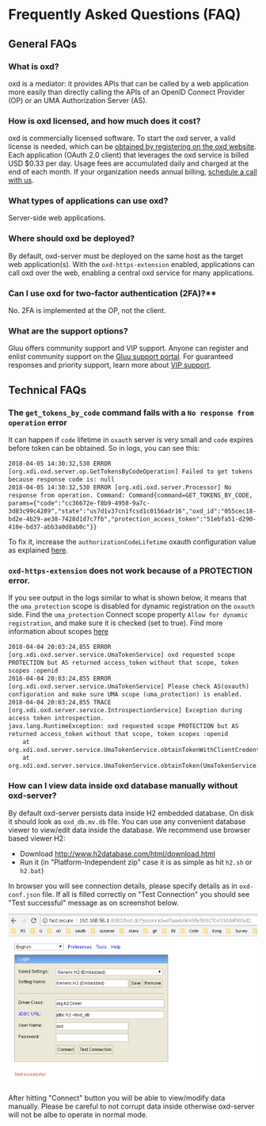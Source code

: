 # Frequently Asked Questions (FAQ)

## General FAQs

### What is oxd?  
oxd is a mediator: it provides APIs that can be called by a web application more easily than directly calling the APIs of an OpenID Connect Provider (OP) or an UMA Authorization Server (AS).

### How is oxd licensed, and how much does it cost?       
oxd is commercially licensed software. To start the oxd server, a valid license is needed, which can be [obtained by registering on the oxd website](https://oxd.gluu.org). Each application (OAuth 2.0 client) that leverages the oxd service is billed USD $0.33 per day. Usage fees are accumulated daily and charged at the end of each month. If your organization needs annual billing, [schedule a call with us](https://gluu.org/booking).
 
### What types of applications can use oxd?       
Server-side web applications. 

### Where should oxd be deployed?      
By default, oxd-server must be deployed on the same host as the target web application(s). With the `oxd-https-extension` enabled, applications can call oxd over the web, enabling a central oxd service for many applications. 

### Can I use oxd for two-factor authentication (2FA)?**    
No. 2FA is implemented at the OP, not the client.  

### What are the support options?    
Gluu offers community support and VIP support. Anyone can register and enlist community support on the [Gluu support portal](https://support.gluu.org). For guaranteed responses and priority support, learn more about [VIP support](https://gluu.org/pricing). 

## Technical FAQs
### The `get_tokens_by_code` command fails with a `No response from operation` error

It can happen if `code` lifetime in `oxauth` server is very small and `code` expires before token can be obtained. So in logs, you can see this:

```
2018-04-05 14:30:32,530 ERROR [org.xdi.oxd.server.op.GetTokensByCodeOperation] Failed to get tokens because response code is: null
2018-04-05 14:30:32,530 ERROR [org.xdi.oxd.server.Processor] No response from operation. Command: Command{command=GET_TOKENS_BY_CODE, params={"code":"cc36672e-f8b9-4958-9a7c-3d83c99c4289","state":"us7d1v37cn1fcsd1c0156adr16","oxd_id":"055cec18-bd2e-4b29-ae38-7428d1d7c7fb","protection_access_token":"51ebfa51-d290-410e-bd37-abb3a0d8ab0c"}}
```

To fix it, increase the `authorizationCodeLifetime` oxauth configuration value as explained [here](https://gluu.org/docs/ce/3.1.3/admin-guide/oxtrust-ui/#oxauth-configuration).

### `oxd-https-extension` does not work because of a PROTECTION error.

If you see output in the logs similar to what is shown below, it means that the `uma_protection` scope is disabled for dynamic registration on the `oxauth` side.
Find the `uma_protection` Connect scope property `Allow for dynamic registration`, and make sure it is checked (set to true). Find more information about scopes [here](https://gluu.org/docs/ce/3.1.3/admin-guide/openid-connect/#scopes)
 
```
2018-04-04 20:03:24,855 ERROR [org.xdi.oxd.server.service.UmaTokenService] oxd requested scope PROTECTION but AS returned access_token without that scope, token scopes :openid
2018-04-04 20:03:24,855 ERROR [org.xdi.oxd.server.service.UmaTokenService] Please check AS(oxauth) configuration and make sure UMA scope (uma_protection) is enabled.
2018-04-04 20:03:24,855 TRACE [org.xdi.oxd.server.service.IntrospectionService] Exception during access token introspection.
java.lang.RuntimeException: oxd requested scope PROTECTION but AS returned access_token without that scope, token scopes :openid
	at org.xdi.oxd.server.service.UmaTokenService.obtainTokenWithClientCredentials(UmaTokenService.java:196)
	at org.xdi.oxd.server.service.UmaTokenService.obtainToken(UmaTokenService.java:169)
```

### How can I view data inside oxd database manually without oxd-server? 

By default oxd-server persists data inside H2 embedded database. On disk it should look as `oxd_db.mv.db` file.
You can use any convenient database viewer to view/edit data inside the database. We recommend use browser based viewer H2:

 - Download http://www.h2database.com/html/download.html
 - Run it (in "Platform-Independent zip" case it is as simple as hit `h2.sh` or `h2.bat`)
 
 In browser you will see connection details, please specify details as in `oxd-conf.json` file. 
 If all is filled correctly on "Test Connection" you should see "Test successful" message as on screenshot below.
 
 ![H2](../img/faq_h2_connection_details.png)
 
 After hitting "Connect" button you will be able to view/modify data manually. Please be careful to not corrupt data inside otherwise oxd-server will not be albe to operate in normal mode. 
 
 

